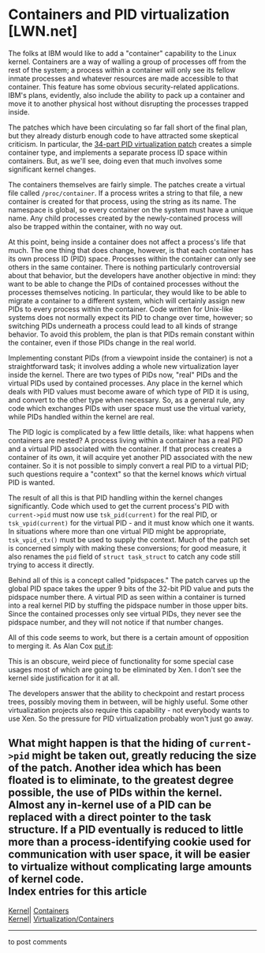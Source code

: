 # Containers and PID virtualization [LWN.net]

The folks at IBM would like to add a "container" capability to the Linux kernel. Containers are a way of walling a group of processes off from the rest of the system; a process within a container will only see its fellow inmate processes and whatever resources are made accessible to that container. This feature has some obvious security-related applications. IBM's plans, evidently, also include the ability to pack up a container and move it to another physical host without disrupting the processes trapped inside. 

The patches which have been circulating so far fall short of the final plan, but they already disturb enough code to have attracted some skeptical criticism. In particular, the [34-part PID virtualization patch](http://lwn.net/Articles/168068/) creates a simple container type, and implements a separate process ID space within containers. But, as we'll see, doing even that much involves some significant kernel changes. 

The containers themselves are fairly simple. The patches create a virtual file called `/proc/container`. If a process writes a string to that file, a new container is created for that process, using the string as its name. The namespace is global, so every container on the system must have a unique name. Any child processes created by the newly-contained process will also be trapped within the container, with no way out. 

At this point, being inside a container does not affect a process's life that much. The one thing that does change, however, is that each container has its own process ID (PID) space. Processes within the container can only see others in the same container. There is nothing particularly controversial about that behavior, but the developers have another objective in mind: they want to be able to change the PIDs of contained processes without the processes themselves noticing. In particular, they would like to be able to migrate a container to a different system, which will certainly assign new PIDs to every process within the container. Code written for Unix-like systems does not normally expect its PID to change over time, however; so switching PIDs underneath a process could lead to all kinds of strange behavior. To avoid this problem, the plan is that PIDs remain constant within the container, even if those PIDs change in the real world. 

Implementing constant PIDs (from a viewpoint inside the container) is not a straightforward task; it involves adding a whole new virtualization layer inside the kernel. There are two types of PIDs now, "real" PIDs and the virtual PIDs used by contained processes. Any place in the kernel which deals with PID values must become aware of which type of PID it is using, and convert to the other type when necessary. So, as a general rule, any code which exchanges PIDs with user space must use the virtual variety, while PIDs handled within the kernel are real. 

The PID logic is complicated by a few little details, like: what happens when containers are nested? A process living within a container has a real PID and a virtual PID associated with the container. If that process creates a container of its own, it will acquire yet another PID associated with the new container. So it is not possible to simply convert a real PID to a virtual PID; such questions require a "context" so that the kernel knows _which_ virtual PID is wanted. 

The result of all this is that PID handling within the kernel changes significantly. Code which used to get the current process's PID with `current->pid` must now use `tsk_pid(current)` for the real PID, or `tsk_vpid(current)` for the virtual PID - and it must know which one it wants. In situations where more than one virtual PID might be appropriate, `tsk_vpid_ctx()` must be used to supply the context. Much of the patch set is concerned simply with making these conversions; for good measure, it also renames the `pid` field of `struct task_struct` to catch any code still trying to access it directly. 

Behind all of this is a concept called "pidspaces." The patch carves up the global PID space takes the upper 9 bits of the 32-bit PID value and puts the pidspace number there. A virtual PID as seen within a container is turned into a real kernel PID by stuffing the pidspace number in those upper bits. Since the contained processes only see virtual PIDs, they never see the pidspace number, and they will not notice if that number changes. 

All of this code seems to work, but there is a certain amount of opposition to merging it. As Alan Cox [put it](/Articles/168096/): 

This is an obscure, weird piece of functionality for some special case usages most of which are going to be eliminated by Xen. I don't see the kernel side justification for it at all. 

The developers answer that the ability to checkpoint and restart process trees, possibly moving them in between, will be highly useful. Some other virtualization projects also require this capability - not everybody wants to use Xen. So the pressure for PID virtualization probably won't just go away. 

What might happen is that the hiding of `current->pid` might be taken out, greatly reducing the size of the patch. Another idea which has been floated is to eliminate, to the greatest degree possible, the use of PIDs within the kernel. Almost any in-kernel use of a PID can be replaced with a direct pointer to the task structure. If a PID eventually is reduced to little more than a process-identifying cookie used for communication with user space, it will be easier to virtualize without complicating large amounts of kernel code.  
Index entries for this article  
---  
[Kernel](/Kernel/Index)| [Containers](/Kernel/Index#Containers)  
[Kernel](/Kernel/Index)| [Virtualization/Containers](/Kernel/Index#Virtualization-Containers)  
  


* * *

to post comments 
